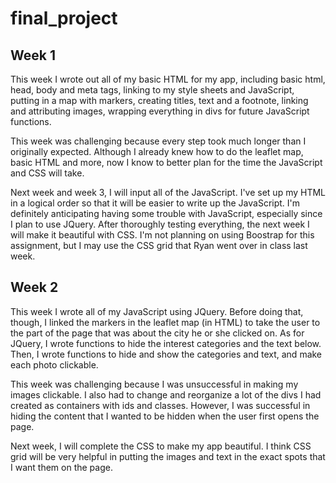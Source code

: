 # final_project

## Week 1


This week I wrote out all of my basic HTML for my app, including basic html, head, body and meta tags, linking to my style sheets and JavaScript, putting in a map with markers, creating titles, text and a footnote, linking and attributing images, wrapping everything in divs for future JavaScript functions.


This week was challenging because every step took much longer than I originally expected. Although I already knew how to do the leaflet map, basic HTML and more, now I know to better plan for the time the JavaScript and CSS will take.


Next week and week 3, I will input all of the JavaScript. I've set up my HTML in a logical order so that it will be easier to write up the JavaScript. I'm definitely anticipating having some trouble with JavaScript, especially since I plan to use JQuery. After thoroughly testing everything, the next week I will make it beautiful with CSS. I'm not planning on using Boostrap for this assignment, but I may use the CSS grid that Ryan went over in class last week.


## Week 2


This week I wrote all of my JavaScript using JQuery. Before doing that, though, I linked the markers in the leaflet map (in HTML) to take the user to the part of the page that was about the city he or she clicked on. As for JQuery, I wrote functions to hide the interest categories and the text below. Then, I wrote functions to hide and show the categories and text, and make each photo clickable.


This week was challenging because I was unsuccessful in making my images clickable. I also had to change and reorganize a lot of the divs I had created as containers with ids and classes. However, I was successful in hiding the content that I wanted to be hidden when the user first opens the page.


Next week, I will complete the CSS to make my app beautiful. I think CSS grid will be very helpful in putting the images and text in the exact spots that I want them on the page.
